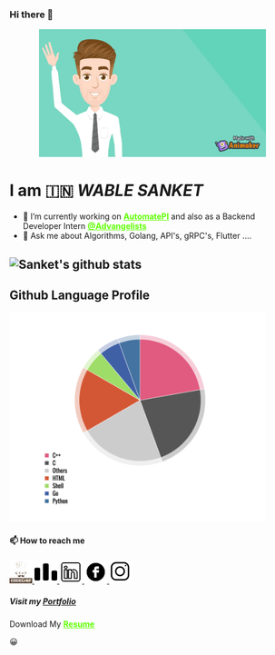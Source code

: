 ### Hi there 👋

<p align="center">
<img src = 'https://github.com/Sanketwable/Sanketwable/blob/master/gif/gif.gif' width = 400px>
</p>


# I am 🇮🇳 ***WABLE SANKET***

- 🔭 I’m currently working on <a href="https://github.com/Sanketwable/AutomatePI " class="btn-hire" style="text-align: center; color:rgb(94, 255, 0);"><b>AutomatePI</b></a> and also as a Backend Developer Intern <a href="https://www.advangelists.com" class="btn-hire" style="text-align: center; color:rgb(94, 255, 0);"><b>@Advangelists</b></a>
- 💬 Ask me about Algorithms, Golang, API's, gRPC's, Flutter ....


## ![Sanket's github stats](https://github-readme-stats.vercel.app/api?username=Sanketwable&count_private=true&show_icons=true&theme=onedark)

<!-- ## ![Top Langs](https://github-readme-stats.vercel.app/api/top-langs/?username=Sanketwable&layout=compact) -->

## Github Language Profile 

<a href="https://ionicabizau.github.io/github-profile-languages/api.html?sanketwable">
<img src = 'https://github.com/Sanketwable/Sanketwable/blob/master/images/GLP.png' width = 450px>
</a>


####  📫 How to reach me 

<a href="https://www.codechef.com/users/sanket_wable">
<img src = 'https://github.com/Sanketwable/Sanketwable/blob/master/images/codechef.png' width = 40px>
</a>                

<a href="http://codeforces.com/profile/WableSanket">
<img src = 'https://github.com/Sanketwable/Sanketwable/blob/master/images/codeforces.png' width = 40px>
</a>

<a href="https://www.linkedin.com/in/wablesanket/">
<img src = 'https://github.com/Sanketwable/Sanketwable/blob/master/images/linkedin.png' width = 40px>
</a>

<a href="https://www.facebook.com/sanketwable12/">
<img src = 'https://github.com/Sanketwable/Sanketwable/blob/master/images/fb.png' width = 40px>
</a>

<a href="https://www.instagram.com/wable_sanket_/">
<img src = 'https://github.com/Sanketwable/Sanketwable/blob/master/images/insta.png' width = 40px>
</a>

##### Visit my [Portfolio](https://github.com/Sanketwable/Portfolio)


Download My
<a href="https://drive.google.com/file/d/1VrLaGjdzfjqXM1qpdwqv7Es3quWsmMIm/view?usp=sharing" class="btn-hire" style="text-align: center; color:rgb(94, 255, 0);"><b>Resume</b></a>

😀
